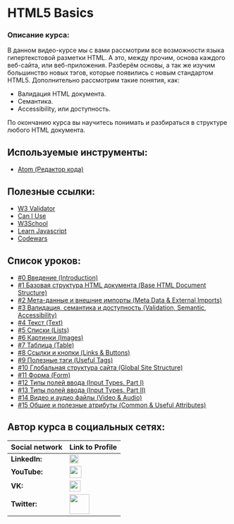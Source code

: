 #  HTML5 Basics

### Описание курса:
В данном видео-курсе мы с вами рассмотрим все возможности языка гипертекстовой разметки HTML.
А это, между прочим, основа каждого веб-сайта, или веб-приложения.
Разберём основы, а так же изучим большинство новых тэгов, которые появились с новым стандартом HTML5.
Дополнительно рассмотрим такие понятия, как:
- Валидация HTML документа.
- Семантика.
- Accessibility, или доступность.

По окончанию курса вы научитесь понимать и разбираться в структуре любого HTML документа.

## Используемые инструменты:
- [Atom (Редактор кода)](https://atom.io/)

## Полезные ссылки:
- [W3 Validator](http://validator.w3.org/)
- [Can I Use](https://caniuse.com/)
- [W3School](https://www.w3schools.com)
- [Learn Javascript](https://learn.javascript.ru)
- [Codewars](https://www.codewars.com)

## Список уроков:
- [#0 Введение (Introduction)](https://youtu.be/NUtloXE1L9U)
- [#1 Базовая структура HTML документа (Base HTML Document Structure)](https://youtu.be/01QJmn0vDxs)
- [#2 Мета-данные и внешние импорты (Meta Data & External Imports)](https://youtu.be/RTqHlz8VsQA)
- [#3 Валидация, семантика и доступность (Validation, Semantic, Accessibility)](https://youtu.be/6-9m0I19_Hc)
- [#4 Текст (Text)](https://youtu.be/xWxGrrcWbrk)
- [#5 Списки (Lists)](https://youtu.be/xXCOXsBzm48)
- [#6 Картинки (Images)](https://youtu.be/nZ8XPmXn2Jk)
- [#7 Таблица (Table)](https://youtu.be/Fm0gSGQFmec)
- [#8 Ссылки и кнопки (Links & Buttons)](https://youtu.be/FA0jjOjTChA)
- [#9 Полезные тэги (Useful Tags)](https://youtu.be/I8VAlRiGpq4)
- [#10 Глобальная структура сайта (Global Site Structure)](https://youtu.be/ylCstIgYd54)
- [#11 Форма (Form)](https://youtu.be/N-2-kF1q6j4)
- [#12 Типы полей ввода (Input Types. Part I)](https://youtu.be/JSmINYpl5B4)
- [#13 Типы полей ввода (Input Types. Part II)](https://youtu.be/2EtSbGtlrLo)
- [#14 Видео и аудио файлы (Video & Audio)](https://youtu.be/t4y7atN_RJY)
- [#15 Общие и полезные атрибуты (Common & Useful Attributes)](https://youtu.be/EfiZ4RUOm_o)

## Автор курса в социальных сетях:
Social network | Link to Profile
-----|-----
**LinkedIn:** | [<img src="https://upload.wikimedia.org/wikipedia/commons/thumb/0/01/LinkedIn_Logo.svg/1280px-LinkedIn_Logo.svg.png" height="20" />](http://www.linkedin.com/in/YauhenKavalchuk)
**YouTube:** | [<img src="https://upload.wikimedia.org/wikipedia/commons/thumb/e/e1/Logo_of_YouTube_%282015-2017%29.svg/1280px-Logo_of_YouTube_%282015-2017%29.svg.png" height="27" />](https://youtube.com/c/YauhenKavalchuk)
**VK:** | [<img src="http://pngimg.com/uploads/vkontakte/vkontakte_PNG27.png" height="25" />](http://vk.com/YauhenKavalchuk)
**Twitter:** | [<img src="http://www.stickpng.com/assets/images/580b57fcd9996e24bc43c53e.png" height="45" />](https://twitter.com/YauhenKavalchuk)
